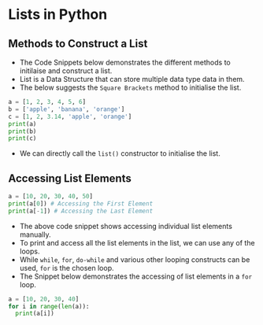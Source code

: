 # Lists in Python
## Methods to Construct a List
- The Code Snippets below demonstrates the different methods to initilaise and construct a list.
- List is a Data Structure that can store multiple data type data in them.
- The below suggests the `Square Brackets` method to initialise the list.
```python
a = [1, 2, 3, 4, 5, 6]
b = ['apple', 'banana', 'orange']
c = [1, 2, 3.14, 'apple', 'orange']
print(a)
print(b)
print(c)
```
- We can directly call the `list()` constructor to initialise the list.

## Accessing List Elements
```python
a = [10, 20, 30, 40, 50]
print(a[0]) # Accessing the First Element
print(a[-1]) # Accessing the Last Element
```
- The above code snippet shows accessing individual list elements manually.
- To print and access all the list elements in the list, we can use any of the loops.
- While `while`, `for`, `do-while` and various other looping constructs can be used, `for` is the chosen loop.
- The Snippet below demonstrates the accessing of list elements in a `for` loop.
```python
a = [10, 20, 30, 40]
for i in range(len(a)):
  print(a[i])
```
